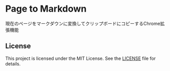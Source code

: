 # Page to Markdown

現在のページをマークダウンに変換してクリップボードにコピーするChrome拡張機能

## License

This project is licensed under the MIT License. See the [LICENSE](./LICENSE)
file for details.
